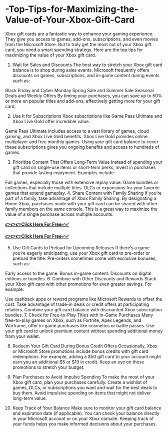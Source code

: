 # -Top-Tips-for-Maximizing-the-Value-of-Your-Xbox-Gift-Card
Xbox gift cards are a fantastic way to enhance your gaming experience. They give you access to games, add-ons, subscriptions, and even movies from the Microsoft Store. But to truly get the most out of your Xbox gift card, you need a smart spending strategy. Here are the top tips for maximizing the value of your Xbox gift card.

1. Wait for Sales and Discounts
The best way to stretch your Xbox gift card balance is to shop during sales events. Microsoft frequently offers discounts on games, subscriptions, and in-game content during events such as:

Black Friday and Cyber Monday
Spring Sale and Summer Sale
Seasonal Deals and Weekly Offers
By timing your purchases, you can save up to 50% or more on popular titles and add-ons, effectively getting more for your gift card.

2. Use It for Subscriptions
Xbox subscriptions like Game Pass Ultimate and Xbox Live Gold offer incredible value.

Game Pass Ultimate includes access to a vast library of games, cloud gaming, and Xbox Live Gold benefits.
Xbox Live Gold provides online multiplayer and free monthly games.
Using your gift card balance to cover these subscriptions gives you ongoing benefits and access to hundreds of games.

3. Prioritize Content That Offers Long-Term Value
Instead of spending your gift card on single-use items or short-term perks, invest in purchases that provide lasting enjoyment. Examples include:

Full games, especially those with extensive replay value.
Game bundles or collections that include multiple titles.
DLCs or expansions for your favorite games that extend gameplay.
4. Share Content with Family Sharing
If you’re part of a family, take advantage of Xbox Family Sharing. By designating a Home Xbox, purchases made with your gift card can be shared with other family members on the same console. This is a great way to maximize the value of a single purchase across multiple accounts.

**[👉👉👉Click Here For Free✅✅](https://tinyurl.com/xboxgiftcard009)**



**[👉👉👉Click Here For Free✅✅](https://tinyurl.com/xboxgiftcard009)**

5. Use Gift Cards to Preload for Upcoming Releases
If there’s a game you’re eagerly anticipating, use your Xbox gift card to pre-order or preload the title. Pre-orders sometimes come with exclusive bonuses, such as:

Early access to the game.
Bonus in-game content.
Discounts on digital editions or bundles.
6. Combine with Other Discounts and Rewards
Stack your Xbox gift card with other promotions for even greater savings. For example:

Use cashback apps or reward programs like Microsoft Rewards to offset the cost.
Take advantage of trade-in deals or credit offers at participating retailers.
Combine your gift card balance with discounted Xbox subscription bundles.
7. Check for Free-to-Play Titles with In-Game Purchases
Many free-to-play games on Xbox, such as Fortnite, Apex Legends, and Warframe, offer in-game purchases like cosmetics or battle passes. Use your gift card to unlock premium content without spending additional money from your wallet.

8. Redeem Your Gift Card During Bonus Credit Offers
Occasionally, Xbox or Microsoft Store promotions include bonus credits with gift card redemptions. For example, adding a $50 gift card to your account might earn you an additional $5 or $10 in credit. Keep an eye on these promotions to stretch your budget.

9. Plan Purchases to Avoid Impulse Spending
To make the most of your Xbox gift card, plan your purchases carefully. Create a wishlist of games, DLCs, or subscriptions you want and wait for the best deals to buy them. Avoid impulsive spending on items that might not deliver long-term value.

10. Keep Track of Your Balance
Make sure to monitor your gift card balance and expiration date (if applicable). You can check your balance directly in your Microsoft account or on your Xbox console. Keeping track of your funds helps you make informed decisions about your purchases.

